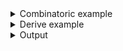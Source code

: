 <details><summary>Combinatoric example</summary>

```no_run
#[derive(Debug, Clone)]
pub struct Options {
    argument: u32,
    switch: bool,
}

pub fn options() -> OptionParser<Options> {
    let argument = long("argument")
        .help("important argument")
        .argument("ARG")
        .fallback(30);
    let switch = long("switch").help("secret switch").switch().hide();
    construct!(Options { argument, switch }).to_options()
}
```

</details>
<details><summary>Derive example</summary>

```no_run
#[derive(Debug, Clone, Bpaf)]
#[bpaf(options)]
pub struct Options {
    /// important argument
    #[bpaf(fallback(30))]
    argument: u32,
    /// secret switch
    #[bpaf(hide)]
    switch: bool,
}
```

</details>
<details><summary>Output</summary>

`hide`  removes the inner parser from any help or autocompletion logic


<div class='bpaf-doc'>
$ app --help<br>
<p><b>Usage</b>: <tt><b>app</b></tt> [<tt><b>--argument</b></tt>=<tt><i>ARG</i></tt>]</p><p><div>
<b>Available options:</b></div><dl><dt><tt><b>    --argument</b></tt>=<tt><i>ARG</i></tt></dt>
<dd>important argument</dd>
<dt><tt><b>-h</b></tt>, <tt><b>--help</b></tt></dt>
<dd>Prints help information</dd>
</dl>
</p>
<style>
div.bpaf-doc {
    padding: 14px;
    background-color:var(--code-block-background-color);
    font-family: mono;
    margin-bottom: 0.75em;
}
div.bpaf-doc dt { margin-left: 1em; }
div.bpaf-doc dd { margin-left: 3em; }
div.bpaf-doc dl { margin-top: 0; padding-left: 1em; }
div.bpaf-doc  { padding-left: 1em; }
</style>
</div>


But doesn't change the parsing behavior in any way otherwise


<div class='bpaf-doc'>
$ app --argument 32<br>
Options { argument: 32, switch: false }
</div>



<div class='bpaf-doc'>
$ app --argument 42 --switch<br>
Options { argument: 42, switch: true }
</div>

</details>